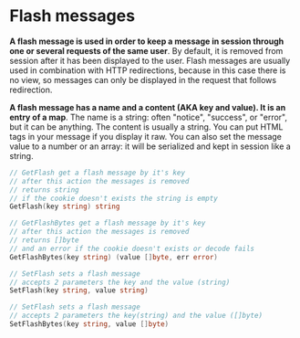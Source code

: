 # Flash messages

**A flash message is used in order to keep a message in session through one or several requests of the same user**. By default, it is removed from session after it has been displayed to the user. Flash messages are usually used in combination with HTTP redirections, because in this case there is no view, so messages can only be displayed in the request that follows redirection.

**A flash message has a name and a content (AKA key and value). It is an entry of a map**. The name is a string: often "notice", "success", or "error", but it can be anything. The content is usually a string. You can put HTML tags in your message if you display it raw. You can also set the message value to a number or an array: it will be serialized and kept in session like a string.

```go
// GetFlash get a flash message by it's key 
// after this action the messages is removed
// returns string
// if the cookie doesn't exists the string is empty
GetFlash(key string) string

// GetFlashBytes get a flash message by it's key 
// after this action the messages is removed
// returns []byte 
// and an error if the cookie doesn't exists or decode fails
GetFlashBytes(key string) (value []byte, err error) 

// SetFlash sets a flash message
// accepts 2 parameters the key and the value (string)
SetFlash(key string, value string)

// SetFlash sets a flash message
// accepts 2 parameters the key(string) and the value ([]byte)
SetFlashBytes(key string, value []byte) 
```